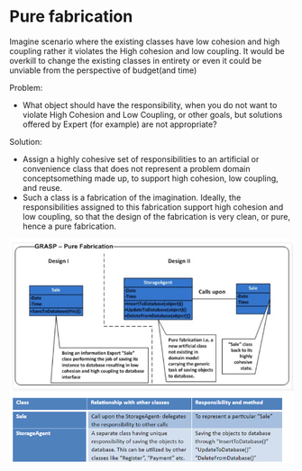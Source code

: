 Pure fabrication
========

Imagine scenario where the existing classes have low cohesion and high coupling rather it violates the High cohesion and low coupling. It would be overkill to change the existing classes in entirety or even it could be unviable from the perspective of budget(and time)

Problem:
- What object should have the responsibility, when you do not want to violate High Cohesion and Low Coupling, or other goals, but solutions offered by Expert (for example) are not appropriate?

Solution:
- Assign a highly cohesive set of responsibilities to an artificial or convenience class that does not represent a problem domain conceptsomething made up, to support high cohesion, low coupling, and reuse.
- Such a class is a fabrication of the imagination. Ideally, the responsibilities assigned to this fabrication support high cohesion and low coupling, so that the design of the fabrication is very clean, or pure, hence a pure fabrication.


![image](pure_fabrication.png)